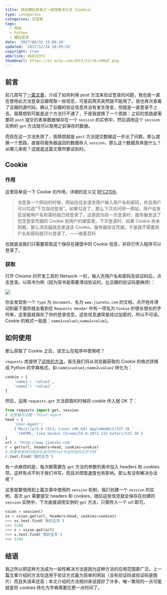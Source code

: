 ```yaml
---
title: 爬虫模拟登录之一般性解决方法（Cookie）
type: categories
categories: 实验室
tags:
  - 爬虫
  - Python
  - 模拟登录
date: '2017/08/31 15:08:10'
updated: '2017/12/24 20:05:28'
copyright: true
abbrlink: d68153f1
thumbnail: https://s1.ax1x.com/2017/12/24/v88qf.png
---
```


## 前言

前几周写了[一篇文章](https://itswincer.com/posts/94e157f8/)，介绍了如何利用 post 方法来验证登录的问题，我也是一直在使用此方法登录豆瓣爬取一些信息，可是前两天突然就不能用了。我也再次查看了豆瓣的源代码，确认了豆瓣的验证信息并没有发生改变，但就是一直登录不上去，我猜想到可能是这个方法行不通了，于是我就换了一个思路：之前的思路是需要将 `post` 提交的表单数据保存在一个 `session` 的实例中，然后调用这个 `session` 实例的 `get` 方法就可以使用之前保存的数据。

而现在这一方法失效了，我猜想就是 `post` 方法提交数据这一步出了问题。那么就换一个思路，直接将服务器返回的数据存入 `session`，那么这个数据具体是什么？从哪儿来呢？这就是这篇文章所要谈到的。

<!--more-->

## Cookie

### 作用

这里简单说一下 Cookie 的作用，详细的定义见 [RFC2109](https://www.ietf.org/rfc/rfc2109.txt)。

> 当登录一个网站的时候，网站往往会请求用户输入用户名和密码，并且用户可以勾选“下次自动登录”。如果勾选了，那么下次访问同一网站，用户会发现没输用户名和密码就已经登录了。这是因为前一次登录时，服务器发送了包含登录凭据的 Cookie 到用户的硬盘里。下次登录时，如果 Cookie 尚未到期，那么浏览器就会发送该 Cookie，服务器验证凭据，于是就不需要用户名和密码就可以登录了。——维基百科

也就是说我们只需要获取这个保存在硬盘中的 Cookie 信息，并将它传入程序可以登录了。

### 获取

打开 Chrome 的开发工具的 Network 一栏，输入完用户名和密码及验证码后，点击登录。以简书为例（因为简书是需要滑动验证的，比豆瓣的验证码更麻烦）：

![](https://ws1.sinaimg.cn/large/ba22af52gy1fj2y1160frj20n306vach.jpg)

你会发现有一个 `Type` 为 `document`、名为 `www.jianshu.com` 的文档，点开他并滑动到最下面你就会看到在 `Requests Header` 中有一项名为 `Cookie` 的很长很长的字符串，这里面就保存了你的登录信息，这些信息通常是经过加密的，所以不可读。Cookie 的格式一般是：`name1=value1;name2=value2`。

## 如何使用

那么获取了 Cookie 之后，该怎么在程序中使用呢？

`requests` 库提供了[这样的方法](http://docs.python-requests.org/zh_CN/latest/user/advanced.html#session-objects)，首先我们将从浏览器获取的 Cookie 的格式转换成 Python 的字典格式，如 `name1=value1;name2=value2` 转化为：

```python
cookie = {
    'name1': 'value1',
    'name2': 'value2'
}
```

然后，运用 `requests.get` 方法获取的时候将 cookie 传入就 OK 了：

```python
from requests import get, session
# 这里最好设置一下User-Agent
head = {
    'User-Agent':
    ('Mozilla/5.0 (X11; Linux x86_64) AppleWebKit/537.36 '
     '(KHTML, like Gecko) Chrome/59.0.3071.115 Safari/537.36')
}
url = 'http://www.jianshu.com'
r = get(url, headers=head, cookies=cookie)
# 如果登录成功就会在首页的html中出现我的主页字样
r.text.find('我的主页')
```

有一点麻烦的是，每次都需要在 `get` 方法的参数列表中加入 headers 和 cookies 项，这样有点不利于我们书写，而且对爬取速度也有影响。那么有没有解决办法呢？

这里就要借用到上篇文章中使用的 `session` 机制，我们创建一个 `session` 的实例，首次 `get` 需要提交 headers 和 cookies，随后这些信息就会保存在创建的 `session` 实例中，下次直接调用实例的 `get` 方法，只需传入一个 url 即可。

```python
ssion = session()
ss = ssion.get(url, headers=head, cookies=cookies)
>>> ss.text.find('我的主页')
>>> 5180
>>> s = ssion.get(url)
>>> s.text.find('我的主页')
>>> 5180
```

## 结语

我之所以把这种方法成为一般性解决方法是因为这种方法的应用范围更广泛。上一篇文章介绍的方法仅适用于验证方式最为简单的网站（没有验证码或验证码是图片）而且失误率还高；本文介绍的方法相对来说就好了许多，唯一繁琐的一点可能就是将 cookies 转化为字典需要花费一点时间了。

